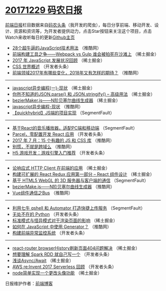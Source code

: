 # [20171229 码农日报](http://hao.caibaojian.com/date/2017/12/29)

[前端日报](http://caibaojian.com/c/news)栏目数据来自[码农头条](http://hao.caibaojian.com/)（我开发的爬虫），每日分享前端、移动开发、设计、资源和资讯等，为开发者提供动力，点击Star按钮来关注这个项目，点击Watch来收听每日的更新[Github主页](https://github.com/kujian/frontendDaily)
* [28个超牛逼的JavaScript技术用法](http://hao.caibaojian.com/61086.html) （推酷网）
* [前端构建工具之争——Webpack vs Gulp 谁会被拍死在沙滩上](http://hao.caibaojian.com/61118.html) （稀土掘金）
* [2017 年 JavaScript 发展状况回顾](http://hao.caibaojian.com/61119.html) （稀土掘金）
* [CSS 世界概述](http://hao.caibaojian.com/61013.html) （开发者头条）
* [前端领域2017年有哪些变化，2018年又有怎样的期待？](http://hao.caibaojian.com/61083.html) （推酷网）

***
* [javascript异步编程(一)-现状](http://hao.caibaojian.com/61120.html) （稀土掘金）
* [你所不知道的JSON.parse() 和 JSON.stringify() – 高级用法](http://hao.caibaojian.com/61116.html) （稀土掘金）
* [bezierMaker.js——N阶贝塞尔曲线生成器](http://hao.caibaojian.com/61107.html) （稀土掘金）
* [javascript异步编程-现状](http://hao.caibaojian.com/61085.html) （推酷网）
* [【quickhybrid】JS端的项目实现](http://hao.caibaojian.com/61050.html) （SegmentFault）

***
* [基于React的音乐播放器，适配PC端和移动端](http://hao.caibaojian.com/61041.html) （SegmentFault）
* [Parcel，零配置开发 React 应用](http://hao.caibaojian.com/61021.html) （开发者头条）
* [2017 年 7 月：15 个有趣的 JS 和 CSS 库](http://hao.caibaojian.com/61080.html) （推酷网）
* [别慌，不就是跨域么](http://hao.caibaojian.com/61091.html) （推酷网）
* [H5 游戏开发：游戏引擎入门推荐](http://hao.caibaojian.com/61027.html) （开发者头条）

***
* [论响应式 HTTP Client 在前端的应用](http://hao.caibaojian.com/61113.html) （稀土掘金）
* [构建可扩展的 React Redux 应用第一部分 &#8211; React 组件设计](http://hao.caibaojian.com/61114.html) （稀土掘金）
* [基于 HTML5 WebGL 的 3D 服务器与客户端的通信](http://hao.caibaojian.com/61051.html) （SegmentFault）
* [bezierMake.js——N阶贝塞尔曲线生成器](http://hao.caibaojian.com/61079.html) （推酷网）
* [Vue组件通信之Bus](http://hao.caibaojian.com/61090.html) （推酷网）

***
* [利用七牛 qshell 和 Automator 打造快捷上传服务](http://hao.caibaojian.com/61042.html) （SegmentFault）
* [无处不在的 Python](http://hao.caibaojian.com/61011.html) （开发者头条）
* [标准模式与怪异模式对于渲染页面的影响](http://hao.caibaojian.com/61117.html) （稀土掘金）
* [如何在 JavaScript 中使用 Generator？](http://hao.caibaojian.com/61081.html) （推酷网）
* [构建前端异常监控系统](http://hao.caibaojian.com/61023.html) （开发者头条）

***
* [react-router browserHistory刷新页面404问题解决](http://hao.caibaojian.com/61109.html) （稀土掘金）
* [想要理解 Spark RDD 就自己写一个](http://hao.caibaojian.com/61016.html) （开发者头条）
* [浅谈Async/Await](http://hao.caibaojian.com/61111.html) （稀土掘金）
* [AWS re:Invent 2017 Serverless 回顾](http://hao.caibaojian.com/61028.html) （开发者头条）
* [node简单实现一个更改头像功能](http://hao.caibaojian.com/61112.html) （稀土掘金）

日报维护作者：[前端博客](http://caibaojian.com/) 